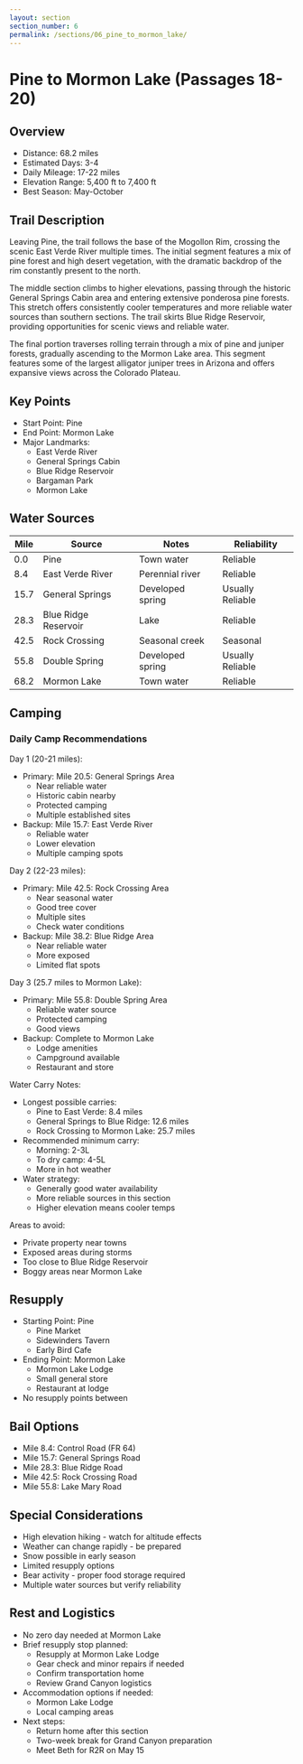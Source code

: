 ```yaml
---
layout: section
section_number: 6
permalink: /sections/06_pine_to_mormon_lake/
---
```


# Pine to Mormon Lake (Passages 18-20)

## Overview
- Distance: 68.2 miles
- Estimated Days: 3-4
- Daily Mileage: 17-22 miles
- Elevation Range: 5,400 ft to 7,400 ft
- Best Season: May-October

## Trail Description
Leaving Pine, the trail follows the base of the Mogollon Rim, crossing the scenic East Verde River multiple times. The initial segment features a mix of pine forest and high desert vegetation, with the dramatic backdrop of the rim constantly present to the north.

The middle section climbs to higher elevations, passing through the historic General Springs Cabin area and entering extensive ponderosa pine forests. This stretch offers consistently cooler temperatures and more reliable water sources than southern sections. The trail skirts Blue Ridge Reservoir, providing opportunities for scenic views and reliable water.

The final portion traverses rolling terrain through a mix of pine and juniper forests, gradually ascending to the Mormon Lake area. This segment features some of the largest alligator juniper trees in Arizona and offers expansive views across the Colorado Plateau.

## Key Points
- Start Point: Pine
- End Point: Mormon Lake
- Major Landmarks:
  - East Verde River
  - General Springs Cabin
  - Blue Ridge Reservoir
  - Bargaman Park
  - Mormon Lake

## Water Sources

| Mile | Source | Notes | Reliability |
|------|---------|-------|-------------|
| 0.0 | Pine | Town water | Reliable |
| 8.4 | East Verde River | Perennial river | Reliable |
| 15.7 | General Springs | Developed spring | Usually Reliable |
| 28.3 | Blue Ridge Reservoir | Lake | Reliable |
| 42.5 | Rock Crossing | Seasonal creek | Seasonal |
| 55.8 | Double Spring | Developed spring | Usually Reliable |
| 68.2 | Mormon Lake | Town water | Reliable |

## Camping
### Daily Camp Recommendations
Day 1 (20-21 miles):
- Primary: Mile 20.5: General Springs Area
  - Near reliable water
  - Historic cabin nearby
  - Protected camping
  - Multiple established sites
- Backup: Mile 15.7: East Verde River
  - Reliable water
  - Lower elevation
  - Multiple camping spots

Day 2 (22-23 miles):
- Primary: Mile 42.5: Rock Crossing Area
  - Near seasonal water
  - Good tree cover
  - Multiple sites
  - Check water conditions
- Backup: Mile 38.2: Blue Ridge Area
  - Near reliable water
  - More exposed
  - Limited flat spots

Day 3 (25.7 miles to Mormon Lake):
- Primary: Mile 55.8: Double Spring Area
  - Reliable water source
  - Protected camping
  - Good views
- Backup: Complete to Mormon Lake
  - Lodge amenities
  - Campground available
  - Restaurant and store

Water Carry Notes:
- Longest possible carries:
  - Pine to East Verde: 8.4 miles
  - General Springs to Blue Ridge: 12.6 miles
  - Rock Crossing to Mormon Lake: 25.7 miles
- Recommended minimum carry:
  - Morning: 2-3L
  - To dry camp: 4-5L
  - More in hot weather
- Water strategy:
  - Generally good water availability
  - More reliable sources in this section
  - Higher elevation means cooler temps

Areas to avoid:
- Private property near towns
- Exposed areas during storms
- Too close to Blue Ridge Reservoir
- Boggy areas near Mormon Lake

## Resupply
- Starting Point: Pine
  - Pine Market
  - Sidewinders Tavern
  - Early Bird Cafe
- Ending Point: Mormon Lake
  - Mormon Lake Lodge
  - Small general store
  - Restaurant at lodge
- No resupply points between

## Bail Options
- Mile 8.4: Control Road (FR 64)
- Mile 15.7: General Springs Road
- Mile 28.3: Blue Ridge Road
- Mile 42.5: Rock Crossing Road
- Mile 55.8: Lake Mary Road

## Special Considerations
- High elevation hiking - watch for altitude effects
- Weather can change rapidly - be prepared
- Snow possible in early season
- Limited resupply options
- Bear activity - proper food storage required
- Multiple water sources but verify reliability

## Rest and Logistics
- No zero day needed at Mormon Lake
- Brief resupply stop planned:
  - Resupply at Mormon Lake Lodge
  - Gear check and minor repairs if needed
  - Confirm transportation home
  - Review Grand Canyon logistics
- Accommodation options if needed:
  - Mormon Lake Lodge
  - Local camping areas
- Next steps:
  - Return home after this section
  - Two-week break for Grand Canyon preparation
  - Meet Beth for R2R on May 15
